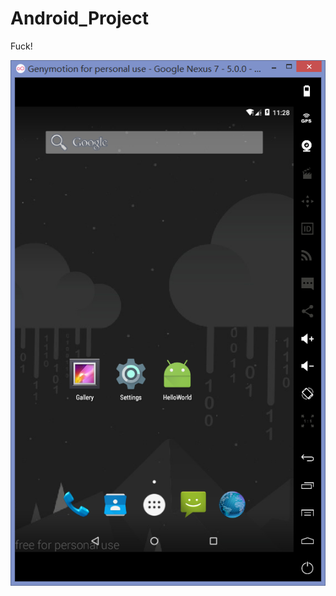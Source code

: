 # Android_Project
Fuck!

![hello world](https://github.com/VegasLemon/Android_Project/blob/master/image/hello_world%20(2).png)

